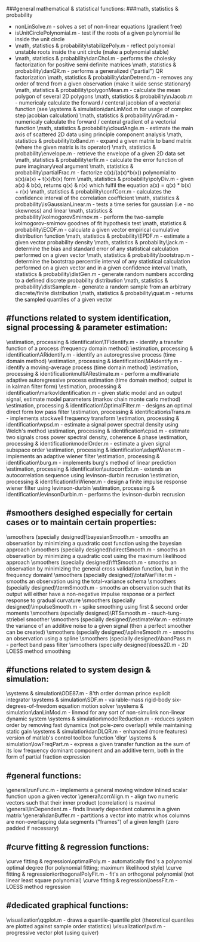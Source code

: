 ###general mathematical & statistical functions:
###math, statistics & probability
* nonLinSolve.m - solves a set of non-linear equations (gradient free)
* isUnitCirclePolynomial.m - test if the roots of a given polynomial lie inside the unit circle
* \math, statistics & probability\stabilizePoly.m - reflect polynomial unstable roots inside the unit circle (make a polynomial stable)
* \math, statistics & probability\danChol.m - performs the cholesky factorization for positive semi definite matrices
\math, statistics & probability\danQR.m - performs a generalized ("partial") QR factorization
\math, statistics & probability\danDetrend.m - removes any order of trend from a given observation (make it wide sense stationary)
\math, statistics & probability\polygonMean.m - calculate the mean polygon of several 2D polygons
\math, statistics & probability\nJacob.m - numericaly calculate the forward / centeral jacobian of a vectorial function
                                (see \systems & simulation\danLinMod.m for usage of complex step jacobian calculation)
\math, statistics & probability\nGrad.m - numericaly calculate the forward / centeral gradient of a vectorial function
\math, statistics & probability\cloudAngle.m - estimate the main axis of scattered 2D data using principle component analysis
\math, statistics & probability\toBand.m - expand a given matrix to band matrix (where the given matrix is its operator)
\math, statistics & probability\envelope.m - retrieve the envelope of a given 2D data set
\math, statistics & probability\erfir.m - calculate the error function of pure imaginary\real argument
\math, statistics & probability\partialFrac.m - factorize c(x)/(a(x)*b(x)) polynomial to s(x)/a(x) + t(x)/b(x) form
\math, statistics & probability\polyDiv.m - given a(x) & b(x), returns q(x) & r(x) which fulfil the equation a(x) = q(x) * b(x) + r(x)
\math, statistics & probability\confCorr.m - calculates the confidence interval of the correlation coefficient
\math, statistics & probability\isGaussianLinear.m - tests a time series for gaussian (i.e - no skewness) and linear
\math, statistics & probability\kolmogorovSmirnov.m - perform the two-sample kolmogorov-smirnov goodnes of fit hypothesis test
\math, statistics & probability\ECDF.m - calculate a given vector empirical cumulative distribution function
\math, statistics & probability\EPDF.m - estimate a given vector probability density
\math, statistics & probability\jack.m - determine the bias and standard error of any statistical calculation performed on a given vector
\math, statistics & probability\bootstrap.m - determine the bootstrap percentile interval of any statistical calculation performed
                                              on a given vector and in a given confidence interval
\math, statistics & probability\distGen.m - generate random numbers according to a defined discrete probability distribution
\math, statistics & probability\distSample.m - generate a random sample from an arbitrary discrete/finite distribution
\math, statistics & probability\quat.m - returns the sampled quantiles of a given vector

#functions related to system identification, signal processing & parameter estimation:
-------------------------------------------------------------------------------------
\estimation, processing & identification\TFidentify.m - identify a transfer function of a process (frequency domain method)
\estimation, processing & identification\ARidentify.m - identify an autoregressive process (time domain method)
\estimation, processing & identification\MAidentify.m - identify a moving-average process (time domain method)
\estimation, processing & identification\multiARestimate.m - perform a multivariate adaptive autoregressive process estimation
                                                             (time domain method; output is in kalman filter form)
\estimation, processing & identification\markovIdentification.m - given static model and an output signal, estimate model parameters
                                                                  (markov chain monte carlo method)
\estimation, processing & identification\OptimalFilter.m - designs an optimal direct form low pass filter
\estimation, processing & identification\sTrans.m - implements stockwell frequency transform
\estimation, processing & identification\wpsd.m - estimate a signal power spectral density using Welch's method
\estimation, processing & identification\cpsd.m - estimate two signals cross power spectral density, coherence & phase
\estimation, processing & identification\modelOrder.m - estimate a given signal subspace order
\estimation, processing & identification\adaptWiener.m - implements an adaptive wiener filter
\estimation, processing & identification\burg.m - implements burg's method of linear prediction
\estimation, processing & identification\autocorrExt.m - extends an autocorrelation sequence using levinson-durbin recrusion
\estimation, processing & identification\firWiener.m - design a finite impulse response wiener filter using levinson-durbin
\estimation, processing & identification\levinsonDurbin.m - performs the levinson-durbin recrusion

#smoothers desighed especially for certain cases or to maintain certain properties:
----------------------------------------------------------------------------------
\smoothers (specially designed)\bayesianSmooth.m - smooths an observation by minimizing a quadratic cost function using the bayesian approach
\smoothers (specially designed)\directSmooth.m - smooths an observation by minimizing a quadratic cost using the maximum likelihood approach
\smoothers (specially designed)\fftSmooth.m - smooths an observation by minimizing the general cross validation function, but in the frequency domain!
\smoothers (specially designed)\totalVarFilter.m - smooths an observation using the total-variance schema
\smoothers (specially designed)\termSmooth.m - smooths an observation such that its output will either have a non-negative impulse
                                               response or a perfect response to gradual curvature
\smoothers (specially designed)\impulseSmooth.m - spike smoothing using first & second order moments
\smoothers (specially designed)\RTSsmooth.m - rauch-tung-striebel smoother
\smoothers (specially designed)\estimateVar.m - estimate the variance of an additive noise to a given signal (then a perfect smoother can be created)
\smoothers (specially designed)\splineSmooth.m - smooths an observation using a spline
\smoothers (specially designed)\bandPass.m - perfect band pass filter
\smoothers (specially designed)\loess2D.m - 2D LOESS method smoothing

#functions related to system design & simulation:
------------------------------------------------
\systems & simulation\ODE87.m - 8'th order dorman prince explicit integrator
\systems & simulation\SDF.m - vairable-mass rigid-body six-degrees-of-freedom equation motion solver
\systems & simulation\danLinMod.m - linmod for any sort of non-simulink non-linear dynamic system
\systems & simulation\modelReduction.m - reduces system order by removing fast dynamics (not pole-zero overlap!) while maintaining static gain
\systems & simulation\danDLQR.m - enhanced (more features) version of matlab's control toolbox function 'dlqr'
\systems & simulation\lowFreqPart.m - express a given transfer function as the sum of its low frequency dominant component
                                      and an additive term, both in the form of partial fraction expression

#general functions:
------------------
\general\runFunc.m - implements a general moving window inlined scalar function upon a given vector
\general\corrAlign.m - align two numeric vectors such that their inner product (correlation) is maximal
\general\linDependent.m - finds linearly dependent columns in a given matrix
\general\danBuffer.m - partitions a vector into matrix whos columns are non-overlapping data segments ("frames") of a given length
                       (zero padded if necessary)
                       
#curve fitting & regression functions:
-------------------------------------
\curve fitting & regression\optimalPoly.m - automatically find's a polynomial optimal degree (for polynomial fitting; maximum likelihood style)
\curve fitting & regression\orthogonalPolyFit.m - fit's an orthogonal polynomial (not linear least square polynomial)
\curve fitting & regression\loessFit.m - LOESS method regression

#dedicated graphical functions:
------------------------------
\visualization\qqplot.m - draws a quantile-quantile plot (theoretical quantiles are plotted against sample order statistics)
\visualization\pvd.m - progressive vector plot (using quiver)                       
